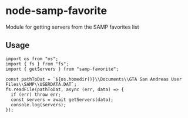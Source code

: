 # node-samp-favorite
Module for getting servers from the SAMP favorites list

## Usage
```
import os from "os";
import { fs } from "fs";
import { getServers } from "samp-favorite";

const pathToDat = `${os.homedir()}\\Documents\\GTA San Andreas User Files\\SAMP\\USERDATA.DAT`;
fs.readFile(pathToDat, async (err, data) => {
  if (err) throw err;
  const servers = await getServers(data);
  console.log(servers);
});
```
